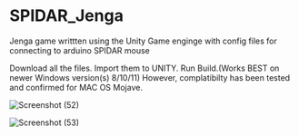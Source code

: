 # SPIDAR_Jenga
Jenga game writtten using the Unity Game enginge with config files for connecting to arduino SPIDAR mouse

Download all the files. Import them to UNITY. Run Build.(Works BEST on newer Windows version(s) 8/10/11) 
However, complatibilty has been tested and confirmed for MAC OS Mojave.

![Screenshot (52)](https://github.com/lostintochigi/SPIDAR_Jenga/assets/92913058/71ed0759-bbbe-4dd7-8b42-c16063116c59)

![Screenshot (53)](https://github.com/lostintochigi/SPIDAR_Jenga/assets/92913058/82b01d77-218f-42f3-8f1f-054148391973)

